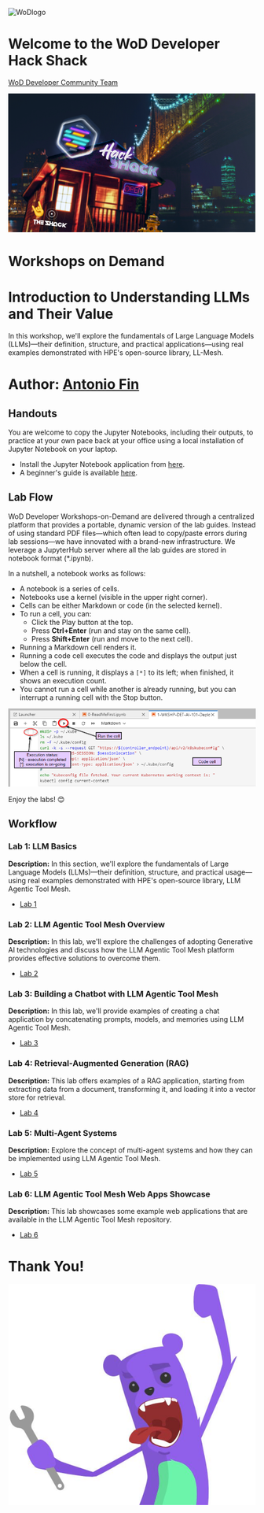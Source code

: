 ![WoDlogo](img/logo.png)

# Welcome to the WoD Developer Hack Shack
[WoD Developer Community Team](https://wod.io)

<p align="center">
  <img src="Pictures/hackshackdisco.png" alt="Hack Shack">
</p>

# Workshops on Demand

# Introduction to Understanding LLMs and Their Value
In this workshop, we'll explore the fundamentals of Large Language Models (LLMs)—their definition, structure, and practical applications—using real examples demonstrated with HPE's open-source library, LL-Mesh.

# Author: [Antonio Fin](mailto:antonio.fin@hpe.com)

## Handouts
You are welcome to copy the Jupyter Notebooks, including their outputs, to practice at your own pace back at your office using a local installation of Jupyter Notebook on your laptop.

- Install the Jupyter Notebook application from [here](https://jupyter.org/install).
- A beginner's guide is available [here](https://jupyter-notebook-beginner-guide.readthedocs.io/en/latest/what_is_jupyter.html).

## Lab Flow
WoD Developer Workshops-on-Demand are delivered through a centralized platform that provides a portable, dynamic version of the lab guides. Instead of using standard PDF files—which often lead to copy/paste errors during lab sessions—we have innovated with a brand-new infrastructure. We leverage a JupyterHub server where all the lab guides are stored in notebook format (*.ipynb).

In a nutshell, a notebook works as follows:

- A notebook is a series of cells.
- Notebooks use a kernel (visible in the upper right corner).
- Cells can be either Markdown or code (in the selected kernel).
- To run a cell, you can:
  - Click the Play button at the top.
  - Press **Ctrl+Enter** (run and stay on the same cell).
  - Press **Shift+Enter** (run and move to the next cell).
- Running a Markdown cell renders it.
- Running a code cell executes the code and displays the output just below the cell.
- When a cell is running, it displays a `[*]` to its left; when finished, it shows an execution count.
- You cannot run a cell while another is already running, but you can interrupt a running cell with the Stop button.

<p align="center">
  <img src="Pictures/Quick-look-Notebook.png" alt="Notebook">
</p>

Enjoy the labs! 😊

## Workflow

### Lab 1: LLM Basics
**Description:** In this section, we'll explore the fundamentals of Large Language Models (LLMs)—their definition, structure, and practical usage—using real examples demonstrated with HPE's open-source library, LLM Agentic Tool Mesh.

- [Lab 1](1-WKSHP-LLM_Basics.ipynb)

### Lab 2: LLM Agentic Tool Mesh Overview
**Description:** In this lab, we'll explore the challenges of adopting Generative AI technologies and discuss how the LLM Agentic Tool Mesh platform provides effective solutions to overcome them.

- [Lab 2](2-WKSHP-LLMesh_Overview.ipynb)

### Lab 3: Building a Chatbot with LLM Agentic Tool Mesh
**Description:** In this lab, we'll provide examples of creating a chat application by concatenating prompts, models, and memories using LLM Agentic Tool Mesh.

- [Lab 3](3-WKSHP-LLM_Chat.ipynb)

### Lab 4: Retrieval-Augmented Generation (RAG)

**Description:** This lab offers examples of a RAG application, starting from extracting data from a document, transforming it, and loading it into a vector store for retrieval.

- [Lab 4](4-WKSHP-LLM_RAG.ipynb)

### Lab 5: Multi-Agent Systems

**Description:** Explore the concept of multi-agent systems and how they can be implemented using LLM Agentic Tool Mesh.


- [Lab 5](5-WKSHP-LLM_MultiAgent.ipynb)

### Lab 6: LLM Agentic Tool Mesh Web Apps Showcase

**Description:** This lab showcases some example web applications that are available in the LLM Agentic Tool Mesh repository.

- [Lab 6](6-WKSHP-LLM_WebApps.ipynb)

# Thank You!
<p align="center">
  <img src="Pictures/grommet.JPG" alt="Thank You">
</p>

